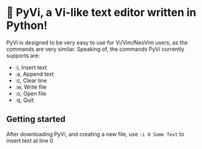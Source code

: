 # 📝 PyVi, a Vi-like text editor written in Python!

PyVi is designed to be very easy to use for Vi/Vim/NeoVim users, as the commands are very similar.
Speaking of, the commands PyVi currently supports are:

 - :i, Insert text
 - :a, Append text
 - :c, Clear line
 - :w, Write file
 - :o, Open file
 - :q, Quit

## Getting started
After downloading PyVi, and creating a new file, use `:i 0 Some Text` to insert text at line 0

